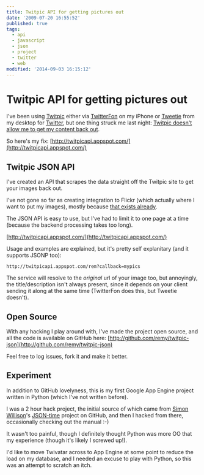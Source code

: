 ```yaml
---
title: Twitpic API for getting pictures out
date: '2009-07-20 16:55:52'
published: true
tags:
  - api
  - javascript
  - json
  - project
  - twitter
  - web
modified: '2014-09-03 16:15:12'
---
```

# Twitpic API for getting pictures out

I've been using [Twitpic](http://twitpic.com/photos/rem) either via [TwitterFon](http://twitterfon.net/ "TwitterFon - Simple, Clean, and Fast Twitter Client for iPhone and iPod Touch") on my iPhone or [Tweetie](http://www.atebits.com/tweetie-mac/) from my desktop for [Twitter](http://twitter.com/rem), but one thing struck me last night: [Twitpic doesn't allow me to get my content back out](http://twitter.com/rem/status/2725763132).

So here's my fix: [http://twitpicapi.appspot.com/](http://twitpicapi.appspot.com/)

<!--more-->
## Twitpic JSON API

I've created an API that scrapes the data straight off the Twitpic site to get your images back out.

I've not gone so far as creating integration to Flickr (which actually where I want to put my images), mostly because [that exists already](http://twitpickr.wijndaele.com/).

The JSON API is easy to use, but I've had to limit it to one page at a time (because the backend processing takes too long).

[http://twitpicapi.appspot.com/](http://twitpicapi.appspot.com/)

Usage and examples are explained, but it's pretty self explanitary (and it supports JSONP too):

<pre><code>http://twitpicapi.appspot.com/rem?callback=mypics</code></pre>

The service will resolve to the *original* url of your image too, but annoyingly, the title/description isn't always present, since it depends on your client sending it along at the same time (TwitterFon does this, but Tweetie doesn't).

## Open Source

With any hacking I play around with, I've made the project open source, and all the code is available on GitHub here: [http://github.com/remy/twitpic-json](http://github.com/remy/twitpic-json)

Feel free to log issues, fork it and make it better.

## Experiment

In addition to GitHub lovelyness, this is my first Google App Engine project written in Python (which I've not written before).

I was a 2 hour hack project, the initial source of which came from [Simon Willison](http://simonwillison.net)'s [JSON-time](http://github.com/simonw/json-time/) project on GitHub, and then I hacked from there, occasionally checking out the manual :-)

It wasn't too painful, though I definitely thought Python was more OO that my experience (though it's likely I screwed up!).

I'd like to move Twivatar across to App Engine at some point to reduce the load on my database, and I needed an excuse to play with Python, so this was an attempt to scratch an itch.
